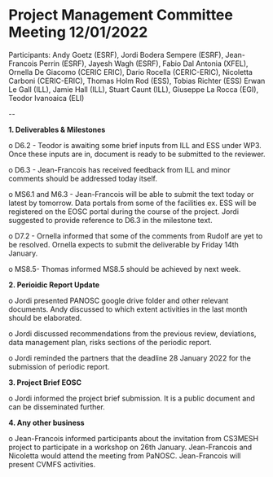 Project Management Committee Meeting 12/01/2022
===============================================

Participants: Andy Goetz (ESRF), Jordi Bodera Sempere (ESRF), Jean-Francois Perrin (ESRF), Jayesh Wagh (ESRF), Fabio Dal Antonia (XFEL),  Ornella De Giacomo (CERIC ERIC), Dario Rocella (CERIC-ERIC), Nicoletta Carboni (CERIC-ERIC), Thomas Holm Rod (ESS), Tobias Richter (ESS) Erwan Le Gall (ILL), Jamie Hall (ILL), Stuart Caunt (ILL), Giuseppe La Rocca (EGI), Teodor Ivanoaica (ELI)

--

**1.	Deliverables & Milestones**

o	D6.2 - Teodor is awaiting some brief inputs from ILL and ESS under WP3. Once these inputs are in, document is ready to be submitted to the reviewer.

o	D6.3 - Jean-Francois has received feedback from ILL and minor comments should be addressed today itself. 

o	MS6.1 and M6.3 - Jean-Francois will be able to submit the text today or latest by tomorrow. Data portals from some of the facilities ex. ESS will be registered on the EOSC portal during the course of the project. Jordi suggested to provide reference to D6.3 in the milestone text. 

o	D7.2 - Ornella informed that some of the comments from Rudolf are yet to be resolved. Ornella expects to submit the deliverable by Friday 14th January.

o	MS8.5- Thomas informed MS8.5 should be achieved by next week. 

**2.	Perioidic Report Update**

o	Jordi presented PANOSC google drive folder and other relevant documents. Andy discussed to which extent activities in the last month should be elaborated.

o	Jordi discussed recommendations from the previous review, deviations, data management plan, risks sections of the periodic report.

o	Jordi reminded the partners that the deadline 28 January 2022 for the submission of periodic report. 

**3.	Project Brief EOSC**

o	Jordi informed the project brief submission. It is a public document and can be disseminated further. 

**4. Any other business**

o	Jean-Francois informed participants about the invitation from CS3MESH project to participate in a workshop on 26th January. Jean-Francois and Nicoletta would attend the meeting from PaNOSC. Jean-Francois will present CVMFS activities. 

